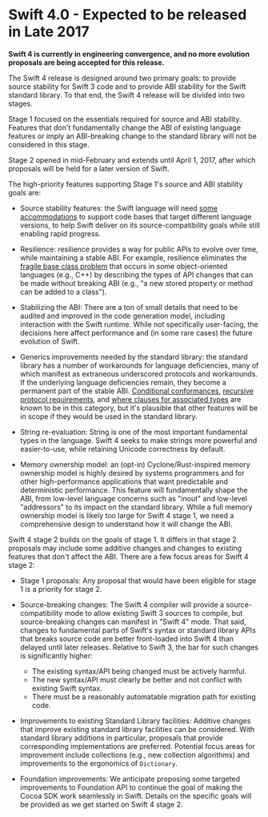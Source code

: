 # Swift 4.0 - Expected to be released in Late 2017

**Swift 4 is currently in engineering convergence, and no more evolution proposals are being accepted for this release.**

The Swift 4 release is designed around two primary goals: to provide
source stability for Swift 3 code and to provide ABI stability for the
Swift standard library. To that end, the Swift 4 release will be
divided into two stages.

Stage 1 focused on the essentials required for source and ABI
stability. Features that don't fundamentally change the ABI of
existing language features or imply an ABI-breaking change to the
standard library will not be considered in this stage. 

Stage 2 opened in mid-February and extends until April 1, 2017, after
which proposals will be held for a later version of Swift.

The high-priority features supporting Stage 1's source and ABI
stability goals are:

* Source stability features: the Swift language will need [some
  accommodations](https://github.com/apple/swift-evolution/blob/master/proposals/0141-available-by-swift-version.md)
  to support code bases that target different language versions, to
  help Swift deliver on its source-compatibility goals while still
  enabling rapid progress.

* Resilience: resilience provides a way for public APIs to evolve over
  time, while maintaining a stable ABI. For example, resilience
  eliminates the [fragile base class
  problem](https://en.wikipedia.org/wiki/Fragile_base_class) that
  occurs in some object-oriented languages (e.g., C++) by describing
  the types of API changes that can be made without breaking ABI
  (e.g., "a new stored property or method can be added to a class").

* Stabilizing the ABI: There are a ton of small details that need to
  be audited and improved in the code generation model, including
  interaction with the Swift runtime. While not specifically
  user-facing, the decisions here affect performance and (in some rare
  cases) the future evolution of Swift.

* Generics improvements needed by the standard library: the standard
  library has a number of workarounds for language deficiencies, many
  of which manifest as extraneous underscored protocols and
  workarounds. If the underlying language deficiencies remain, they
  become a permanent part of the stable ABI. [Conditional
  conformances](https://github.com/apple/swift-evolution/blob/master/proposals/0143-conditional-conformances.md),
  [recursive protocol
  requirements](https://github.com/apple/swift/blob/master/docs/GenericsManifesto.md#recursive-protocol-constraints-),
  and [where clauses for associated
  types](https://github.com/apple/swift-evolution/blob/master/proposals/0142-associated-types-constraints.md)
  are known to be in this category, but it's plausible that other
  features will be in scope if they would be used in the standard
  library.

* String re-evaluation: String is one of the most important
  fundamental types in the language. Swift 4 seeks to make strings more
  powerful and easier-to-use, while retaining Unicode correctness by
  default.

* Memory ownership model: an (opt-in) Cyclone/Rust-inspired memory
  ownership model is highly desired by systems programmers and for
  other high-performance applications that want predictable and
  deterministic performance. This feature will fundamentally shape the
  ABI, from low-level language concerns such as "inout" and low-level
  "addressors" to its impact on the standard library. While a full
  memory ownership model is likely too large for Swift 4 stage 1, we
  need a comprehensive design to understand how it will change the
  ABI.

Swift 4 stage 2 builds on the goals of stage 1. It differs in that
stage 2 proposals may include some additive changes and changes to
existing features that don't affect the ABI. There are a few focus
areas for Swift 4 stage 2:

* Stage 1 proposals: Any proposal that would have been eligible for
  stage 1 is a priority for stage 2.

* Source-breaking changes: The Swift 4 compiler will provide a
  source-compatibility mode to allow existing Swift 3 sources to
  compile, but source-breaking changes can manifest in "Swift 4"
  mode. That said, changes to fundamental parts of Swift's syntax or
  standard library APIs that breaks source code are better
  front-loaded into Swift 4 than delayed until later
  releases. Relative to Swift 3, the bar for such changes is
  significantly higher:

  * The existing syntax/API being changed must be actively harmful.
  * The new syntax/API must clearly be better and not conflict with existing Swift syntax.
  * There must be a reasonably automatable migration path for existing code.

* Improvements to existing Standard Library facilities: Additive
  changes that improve existing standard library facilities can be
  considered. With standard library additions in particular, proposals
  that provide corresponding implementations are preferred. Potential
  focus areas for improvement include collections (e.g., new
  collection algorithms) and improvements to the ergonomics of
  `Dictionary`.

* Foundation improvements: We anticipate proposing some targeted
  improvements to Foundation API to continue the goal of making the
  Cocoa SDK work seamlessly in Swift. Details on the specific goals
  will be provided as we get started on Swift 4 stage 2.
